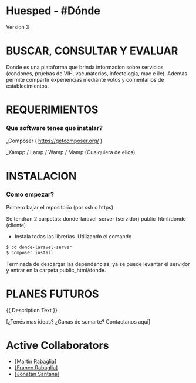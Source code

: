 Huesped - #Dónde
=================

Version 3


BUSCAR, CONSULTAR Y EVALUAR
=========================

Donde es una plataforma que brinda informacion sobre servicios (condones, pruebas de VIH, vacunatorios, infectologia, mac e ile).
Ademas permite compartir experiencias mediante votos y comentarios de establecimientos.



REQUERIMIENTOS
==============
### Que software tenes que instalar?

_Composer ( https://getcomposer.org/ )

_Xampp / Lamp / Wamp / Mamp (Cualquiera de ellos) 



INSTALACION
==============
### Como empezar?

Primero bajar el repositorio (por ssh o https)

Se tendran 2 carpetas: 
donde-laravel-server (servidor)
public_html/donde (cliente)

* Instala todas las librerias. Utilizando el comando

```bash
$ cd donde-laravel-server
$ composer install
```

Terminada de descargar las dependencias, ya se puede levantar el servidor y entrar en la carpeta public_html/donde.



PLANES FUTUROS 
========================
{{ Description Text }}

[¿Tenés mas ideas? ¿Ganas de sumarte? Contactanos aqui]


Active Collaborators
========================
<ul>
	<li> <a href="https://github.com/tinchoforever" target="_blank">[Martín Rabaglia]</a> </li>
	<li> <a href="https://github.com/FrancooHM" target="_blank">[Franco Rabaglia]</a> </li>
	<li> <a href="https://github.com/jona872" target="_blank">[Jonatan Santana]</a> </li>
</ul>
